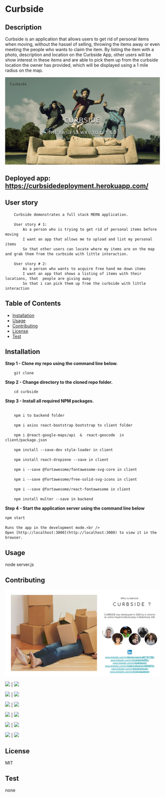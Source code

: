 # Curbside

## Description
            
Curbside is an application that allows users to get rid of personal items when moving, without the hassel of selling, throwing the items away or even meeting the people who wants to claim the item. By listing the item with a photo, description and location on the Curbside App, other users will be show interest in these items and are able to pick them up from the curbside location the owner has provided, which will be displayed using a 1 mile radius on the map. 


![](client\src\assets\images\Front%20page.png)

## Deployed app: https://curbsidedeployment.herokuapp.com/

## User story

``` 
    Curbside demonstrates a full stack MERN application.

    User story # 1:
        As a person who is trying to get rid of personal items before moving
        I want an app that allows me to upload and list my personal items
        So that other users can locate where my items are on the map and grab them from the curbside with little interaction.  

    User story # 2:
        As a person who wants to acquire free hand me down items
        I want an app that shows a listing of items with their locations, that  people are giving away
        So that i can pick them up from the curbside with little interaction

```
            
## Table of Contents
            
* [Installation](#Installation)
* [Usage](#Usage) 
* [Contributing](#Contributing) 
* [License](#License) 
* [Test](#Test)
            
        
## Installation
            
**Step 1 - Clone my repo using the command line below.**
```
    git clone 
```
**Step 2 - Change directory to the cloned repo folder.**
```
    cd curbside
```
**Step 3 - Install all required NPM packages.**
```

    npm i to backend folder

    npm i axios react-bootstrap bootstrap to client folder

    npm i @react-google-maps/api  &  react-geocode  in client/package.json

    npm install --save-dev style-loader in client

    npm install react-dropzone --save in client

    npm i --save @fortawesome/fontawesome-svg-core in client

    npm i --save @fortawesome/free-solid-svg-icons in client

    npm i --save @fortawesome/react-fontawesome in client

    npm install multer --save in backend
```
**Step 4 - Start the application server using the command line below**
```
npm start

Runs the app in the development mode.<br />
Open [http://localhost:3000](http://localhost:3000) to view it in the browser.

```
            
## Usage
            
node server.js
            
            
## Contributing

![](client\src\assets\images\Contribution%20photo.png)
            
[![](https://img.shields.io/badge/gitHub-makiwumi-blue?style=plastic)](https://www.github.com/makiwumi) | 
[![](https://img.shields.io/badge/email-mfakiwumi1992@yahoo.com-purple?style=plastic)](mailto:mfakiwumi@gmail.com)

[![](https://img.shields.io/badge/gitHub-KendraNeves-blue?style=plastic)](https://github.com/KendraNeves) | 
[![](https://img.shields.io/badge/email-mfakiwumi1992@yahoo.com-purple?style=plastic)](mailto:mfakiwumi1992@yahoo.com)

[![](https://img.shields.io/badge/gitHub-vsaleem-blue?style=plastic)](https://github.com/vsaleem) | 
[![](https://img.shields.io/badge/email-mfakiwumi1992@yahoo.com-purple?style=plastic)](mailto:vic.saleem@gmail.com)

[![](https://img.shields.io/badge/gitHub-makiwumi-blue?style=plastic)](https://www.github.com/makiwumi) | 
[![](https://img.shields.io/badge/email-mfakiwumi1992@yahoo.com-purple?style=plastic)](mailto:mfakiwumi1992@yahoo.com)

[![](https://img.shields.io/badge/gitHub-makiwumi-blue?style=plastic)](https://www.github.com/makiwumi) | 
[![](https://img.shields.io/badge/email-mfakiwumi1992@yahoo.com-purple?style=plastic)](mailto:mfakiwumi1992@yahoo.com)

[![](https://img.shields.io/badge/gitHub-makiwumi-blue?style=plastic)](https://www.github.com/makiwumi) | 
[![](https://img.shields.io/badge/email-mfakiwumi1992@yahoo.com-purple?style=plastic)](mailto:mfakiwumi1992@yahoo.com)




 
## License
            
MIT
        
## Test

none
        





